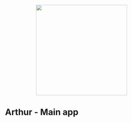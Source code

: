 
<p align="center">
  <img src="https://www.syfy.com/sites/syfy/files/styles/1200x680/public/wire/legacy/legend-of-the-sword.jpg" height="300"/>
</p>

# Arthur - Main app 
